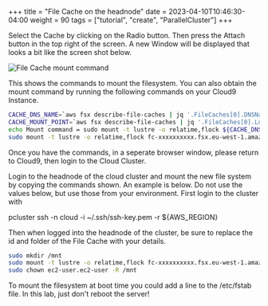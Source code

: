 +++
title = "File Cache on the headnode"
date = 2023-04-10T10:46:30-04:00
weight = 90
tags = ["tutorial", "create", "ParallelCluster"]
+++


Select the Cache by clicking on the Radio button. Then press the Attach button in the top right of the screen. A new Window will be displayed that looks a bit like the screen shot below.

![File Cache mount command](/images/federation-and-cache/filecache-mount.png)

This shows the commands to mount the filesystem. You can also obtain the mount command by running the following commands on your Cloud9 Instance.

```bash
CACHE_DNS_NAME=`aws fsx describe-file-caches | jq '.FileCaches[0].DNSName' | sed s/\"//g`
CACHE_MOUNT_POINT=`aws fsx describe-file-caches | jq '.FileCaches[0].LustreConfiguration.MountName' |sed s/\"//g`
echo Mount command = sudo mount -t lustre -o relatime,flock ${CACHE_DNS_NAME}:/${CACHE_MOUNT_POINT} /mnt
sudo mount -t lustre -o relatime,flock fc-xxxxxxxxxx.fsx.eu-west-1.amazonaws.com:/xyzabc /mnt
```

Once you have the commands, in a seperate browser window, please return to Cloud9, then login to the Cloud Cluster.

Login to the headnode of the cloud cluster and mount the new file system by copying the commands shown. An example is below. Do not use the values below, but use those from your environment. First login to the cluster with

pcluster ssh -n cloud -i ~/.ssh/ssh-key.pem -r ${AWS_REGION}

Then when logged into the headnode of the cluster, be sure to replace the id and folder of the File Cache with your details.

```bash
sudo mkdir /mnt
sudo mount -t lustre -o relatime,flock fc-xxxxxxxxxx.fsx.eu-west-1.amazonaws.com@tcp:/aaaaaaaaa /mnt
sudo chown ec2-user.ec2-user -R /mnt
```

To mount the filesystem at boot time you could add a line to the /etc/fstab file. In this lab, just don't reboot the server!
